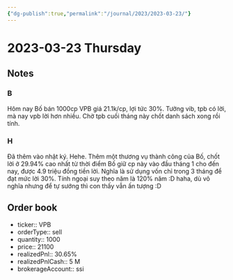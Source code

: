 ```yaml
---
{"dg-publish":true,"permalink":"/journal/2023/2023-03-23/"}
---
```


# 2023-03-23 Thursday

## Notes

### B

Hôm nay Bố bán 1000cp VPB giá 21.1k/cp, lợi tức 30%. Tưởng vib, tpb có lời, mà nay vpb lời hơn nhiều. Chờ tpb cuối tháng này chốt danh sách xong rồi tính.

### H

Đã thêm vào nhật ký. Hehe. Thêm một thương vụ thành công của Bố, chốt lời ở 29.94% cao nhất từ thời điểm Bố giữ cp này vào đầu tháng 1 cho đến nay, được 4.9 triệu đồng tiền lời. Nghĩa là sử dụng vốn chỉ trong 3 tháng để đạt mức lời 30%. Tính ngoại suy theo năm là 120% năm :D haha, dù vô nghĩa nhưng để tự sướng thì con thấy vẫn ấn tượng :D

## Order book

- ticker:: VPB
- orderType:: sell
- quantity:: 1000
- price:: 21100
- realizedPnl:: 30.65%
- realizedPnlCash:: 5 M
- brokerageAccount:: ssi
